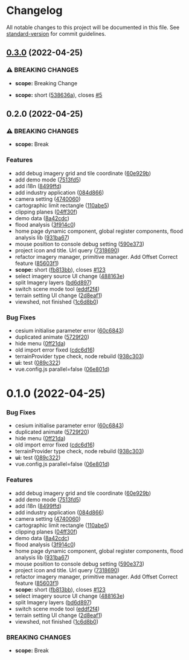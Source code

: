 # Changelog

All notable changes to this project will be documented in this file. See [standard-version](https://github.com/conventional-changelog/standard-version) for commit guidelines.

## [0.3.0](https://github.com/tanghaojie/vue3-cesium-typescript-start-up-template/compare/v0.2.0...v0.3.0) (2022-04-25)


### ⚠ BREAKING CHANGES

* **scope:** Breaking Change

* **scope:** short ([538636a](https://github.com/tanghaojie/vue3-cesium-typescript-start-up-template/commit/538636a8b3b29a4984e59d497f0dbc9d3abc5d1d)), closes [#5](https://github.com/tanghaojie/vue3-cesium-typescript-start-up-template/issues/5)

## 0.2.0 (2022-04-25)


### ⚠ BREAKING CHANGES

* **scope:** Break

### Features

* add debug imagery grid and tile coordinate ([60e929b](https://github.com/tanghaojie/vue3-cesium-typescript-start-up-template/commit/60e929b99eb17d47ece308510da0156a5c373ee5))
* add demo mode ([7513fd5](https://github.com/tanghaojie/vue3-cesium-typescript-start-up-template/commit/7513fd5e27b8e3c0d554cfcc9a783942f0309499))
* add i18n ([8499ffd](https://github.com/tanghaojie/vue3-cesium-typescript-start-up-template/commit/8499ffd6c56c8d85e7dd14d1685a399bb6a2ed80))
* add industry application ([084d866](https://github.com/tanghaojie/vue3-cesium-typescript-start-up-template/commit/084d86631a346494d6a4e70145cf7c03c617a434))
* camera setting ([4740060](https://github.com/tanghaojie/vue3-cesium-typescript-start-up-template/commit/47400603ac34fc48ef75816185360274981377ff))
* cartographic limit rectangle ([110abe5](https://github.com/tanghaojie/vue3-cesium-typescript-start-up-template/commit/110abe5fe4355f7c701b466117661d0fbc78c1b4))
* clipping planes ([04ff30f](https://github.com/tanghaojie/vue3-cesium-typescript-start-up-template/commit/04ff30f82a9ff92b9a4292c1a4abdc44943fcb60))
* demo data ([8a42cdc](https://github.com/tanghaojie/vue3-cesium-typescript-start-up-template/commit/8a42cdcc799990c4012aa5f53286fa98f294c280))
* flood analysis ([3f914c0](https://github.com/tanghaojie/vue3-cesium-typescript-start-up-template/commit/3f914c03739e88eb883de7767271bdc1eeaa346e))
* home page dynamic component, global register components, flood analysis lib ([931ba67](https://github.com/tanghaojie/vue3-cesium-typescript-start-up-template/commit/931ba67da5f34c21e9a84b0c3c1818f1a97b1155))
* mouse position to console debug setting ([590e373](https://github.com/tanghaojie/vue3-cesium-typescript-start-up-template/commit/590e373864e3acc761cfa229397afee36bdd5d49))
* project icon and title. Url query ([7318690](https://github.com/tanghaojie/vue3-cesium-typescript-start-up-template/commit/731869016840be53890bde8b659495345fa731cc))
* refactor imagery manager, primitive manager. Add Offset Correct feature ([85603f1](https://github.com/tanghaojie/vue3-cesium-typescript-start-up-template/commit/85603f1b460a5d544d36a17270a3743927873cf6))
* **scope:** short ([fb813bb](https://github.com/tanghaojie/vue3-cesium-typescript-start-up-template/commit/fb813bb7b54a123f05769c995bd1481613961ca3)), closes [#123](https://github.com/tanghaojie/vue3-cesium-typescript-start-up-template/issues/123)
* select imagery source UI change ([488163e](https://github.com/tanghaojie/vue3-cesium-typescript-start-up-template/commit/488163ea02ddef43f74ee7ea7121933fa43d8903))
* split Imagery layers ([bd6d897](https://github.com/tanghaojie/vue3-cesium-typescript-start-up-template/commit/bd6d897de33c5873345a2dcc545b4198d990b3d4))
* switch scene mode tool ([eddf2f4](https://github.com/tanghaojie/vue3-cesium-typescript-start-up-template/commit/eddf2f42a6e23c2ba9c089a26281c2a79cc2f97a))
* terrain setting UI change ([2d8eaf1](https://github.com/tanghaojie/vue3-cesium-typescript-start-up-template/commit/2d8eaf1810a32b12e51e2768c00dafd1748b0953))
* viewshed, not finished ([1c6d8b0](https://github.com/tanghaojie/vue3-cesium-typescript-start-up-template/commit/1c6d8b07f99806507d652b5c2baf87758a756c56))


### Bug Fixes

* cesium initialise parameter error ([60c6843](https://github.com/tanghaojie/vue3-cesium-typescript-start-up-template/commit/60c68439662e8fdc5b0e8aba7e190475be39f93c))
* duplicated animate ([5729f20](https://github.com/tanghaojie/vue3-cesium-typescript-start-up-template/commit/5729f20243ca8355f501db37677fdb42a1ea0d45))
* hide menu ([0ff21da](https://github.com/tanghaojie/vue3-cesium-typescript-start-up-template/commit/0ff21da68e24e58c71650299adc7a2f12c839633))
* old import error fixed ([cdc6d16](https://github.com/tanghaojie/vue3-cesium-typescript-start-up-template/commit/cdc6d1626b18d8ac68b23b0d0edc07160b74cc81))
* terrainProvider type check, node rebuild ([938c303](https://github.com/tanghaojie/vue3-cesium-typescript-start-up-template/commit/938c303ebbfb2ce32773126c0e8ec4c3e3174f69))
* **ui:** test ([089c322](https://github.com/tanghaojie/vue3-cesium-typescript-start-up-template/commit/089c322551490f8391bcbcfd8eb8d78f599ed976))
* vue.config.js parallel=false ([06e801d](https://github.com/tanghaojie/vue3-cesium-typescript-start-up-template/commit/06e801ddc7ca01a50f4df4449fba69f5db2dd1fa))

# 0.1.0 (2022-04-25)


### Bug Fixes

* cesium initialise parameter error ([60c6843](https://github.com/tanghaojie/vue3-cesium-typescript-start-up-template/commit/60c68439662e8fdc5b0e8aba7e190475be39f93c))
* duplicated animate ([5729f20](https://github.com/tanghaojie/vue3-cesium-typescript-start-up-template/commit/5729f20243ca8355f501db37677fdb42a1ea0d45))
* hide menu ([0ff21da](https://github.com/tanghaojie/vue3-cesium-typescript-start-up-template/commit/0ff21da68e24e58c71650299adc7a2f12c839633))
* old import error fixed ([cdc6d16](https://github.com/tanghaojie/vue3-cesium-typescript-start-up-template/commit/cdc6d1626b18d8ac68b23b0d0edc07160b74cc81))
* terrainProvider type check, node rebuild ([938c303](https://github.com/tanghaojie/vue3-cesium-typescript-start-up-template/commit/938c303ebbfb2ce32773126c0e8ec4c3e3174f69))
* **ui:** test ([089c322](https://github.com/tanghaojie/vue3-cesium-typescript-start-up-template/commit/089c322551490f8391bcbcfd8eb8d78f599ed976))
* vue.config.js parallel=false ([06e801d](https://github.com/tanghaojie/vue3-cesium-typescript-start-up-template/commit/06e801ddc7ca01a50f4df4449fba69f5db2dd1fa))


### Features

* add debug imagery grid and tile coordinate ([60e929b](https://github.com/tanghaojie/vue3-cesium-typescript-start-up-template/commit/60e929b99eb17d47ece308510da0156a5c373ee5))
* add demo mode ([7513fd5](https://github.com/tanghaojie/vue3-cesium-typescript-start-up-template/commit/7513fd5e27b8e3c0d554cfcc9a783942f0309499))
* add i18n ([8499ffd](https://github.com/tanghaojie/vue3-cesium-typescript-start-up-template/commit/8499ffd6c56c8d85e7dd14d1685a399bb6a2ed80))
* add industry application ([084d866](https://github.com/tanghaojie/vue3-cesium-typescript-start-up-template/commit/084d86631a346494d6a4e70145cf7c03c617a434))
* camera setting ([4740060](https://github.com/tanghaojie/vue3-cesium-typescript-start-up-template/commit/47400603ac34fc48ef75816185360274981377ff))
* cartographic limit rectangle ([110abe5](https://github.com/tanghaojie/vue3-cesium-typescript-start-up-template/commit/110abe5fe4355f7c701b466117661d0fbc78c1b4))
* clipping planes ([04ff30f](https://github.com/tanghaojie/vue3-cesium-typescript-start-up-template/commit/04ff30f82a9ff92b9a4292c1a4abdc44943fcb60))
* demo data ([8a42cdc](https://github.com/tanghaojie/vue3-cesium-typescript-start-up-template/commit/8a42cdcc799990c4012aa5f53286fa98f294c280))
* flood analysis ([3f914c0](https://github.com/tanghaojie/vue3-cesium-typescript-start-up-template/commit/3f914c03739e88eb883de7767271bdc1eeaa346e))
* home page dynamic component, global register components, flood analysis lib ([931ba67](https://github.com/tanghaojie/vue3-cesium-typescript-start-up-template/commit/931ba67da5f34c21e9a84b0c3c1818f1a97b1155))
* mouse position to console debug setting ([590e373](https://github.com/tanghaojie/vue3-cesium-typescript-start-up-template/commit/590e373864e3acc761cfa229397afee36bdd5d49))
* project icon and title. Url query ([7318690](https://github.com/tanghaojie/vue3-cesium-typescript-start-up-template/commit/731869016840be53890bde8b659495345fa731cc))
* refactor imagery manager, primitive manager. Add Offset Correct feature ([85603f1](https://github.com/tanghaojie/vue3-cesium-typescript-start-up-template/commit/85603f1b460a5d544d36a17270a3743927873cf6))
* **scope:** short ([fb813bb](https://github.com/tanghaojie/vue3-cesium-typescript-start-up-template/commit/fb813bb7b54a123f05769c995bd1481613961ca3)), closes [#123](https://github.com/tanghaojie/vue3-cesium-typescript-start-up-template/issues/123)
* select imagery source UI change ([488163e](https://github.com/tanghaojie/vue3-cesium-typescript-start-up-template/commit/488163ea02ddef43f74ee7ea7121933fa43d8903))
* split Imagery layers ([bd6d897](https://github.com/tanghaojie/vue3-cesium-typescript-start-up-template/commit/bd6d897de33c5873345a2dcc545b4198d990b3d4))
* switch scene mode tool ([eddf2f4](https://github.com/tanghaojie/vue3-cesium-typescript-start-up-template/commit/eddf2f42a6e23c2ba9c089a26281c2a79cc2f97a))
* terrain setting UI change ([2d8eaf1](https://github.com/tanghaojie/vue3-cesium-typescript-start-up-template/commit/2d8eaf1810a32b12e51e2768c00dafd1748b0953))
* viewshed, not finished ([1c6d8b0](https://github.com/tanghaojie/vue3-cesium-typescript-start-up-template/commit/1c6d8b07f99806507d652b5c2baf87758a756c56))


### BREAKING CHANGES

* **scope:** Break
